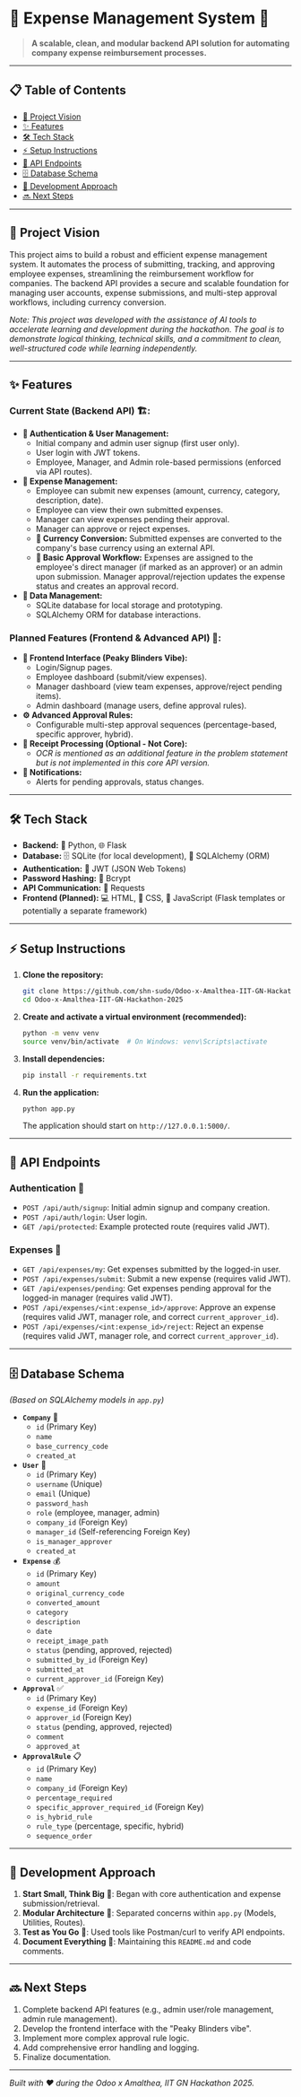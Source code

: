 # 🎩 Expense Management System 🎩

> **A scalable, clean, and modular backend API solution for automating company expense reimbursement processes.**

---

## 📋 Table of Contents
- [🎯 Project Vision](#-project-vision)
- [✨ Features](#-features)
- [🛠️ Tech Stack](#️-tech-stack)
- [⚡ Setup Instructions](#-setup-instructions)
- [🔌 API Endpoints](#-api-endpoints)
- [🗄️ Database Schema](#️-database-schema)
- [🚀 Development Approach](#-development-approach)
- [🔜 Next Steps](#-next-steps)

---

## 🎯 Project Vision

This project aims to build a robust and efficient expense management system. It automates the process of submitting, tracking, and approving employee expenses, streamlining the reimbursement workflow for companies. The backend API provides a secure and scalable foundation for managing user accounts, expense submissions, and multi-step approval workflows, including currency conversion.

*Note: This project was developed with the assistance of AI tools to accelerate learning and development during the hackathon. The goal is to demonstrate logical thinking, technical skills, and a commitment to clean, well-structured code while learning independently.*

---

## ✨ Features

### Current State (Backend API) 🏗️:
- **🔐 Authentication & User Management:**
  - Initial company and admin user signup (first user only).
  - User login with JWT tokens.
  - Employee, Manager, and Admin role-based permissions (enforced via API routes).
- **💸 Expense Management:**
  - Employee can submit new expenses (amount, currency, category, description, date).
  - Employee can view their own submitted expenses.
  - Manager can view expenses pending their approval.
  - Manager can approve or reject expenses.
  - **💱 Currency Conversion:** Submitted expenses are converted to the company's base currency using an external API.
  - **🔄 Basic Approval Workflow:** Expenses are assigned to the employee's direct manager (if marked as an approver) or an admin upon submission. Manager approval/rejection updates the expense status and creates an approval record.
- **💾 Data Management:**
  - SQLite database for local storage and prototyping.
  - SQLAlchemy ORM for database interactions.

### Planned Features (Frontend & Advanced API) 🚀:
- **🎨 Frontend Interface (Peaky Blinders Vibe):**
  - Login/Signup pages.
  - Employee dashboard (submit/view expenses).
  - Manager dashboard (view team expenses, approve/reject pending items).
  - Admin dashboard (manage users, define approval rules).
- **⚙️ Advanced Approval Rules:**
  - Configurable multi-step approval sequences (percentage-based, specific approver, hybrid).
- **📄 Receipt Processing (Optional - Not Core):**
  - *OCR is mentioned as an additional feature in the problem statement but is not implemented in this core API version.*
- **🔔 Notifications:**
  - Alerts for pending approvals, status changes.

---

## 🛠️ Tech Stack

- **Backend:** 🐍 Python, 🌐 Flask
- **Database:** 🗄️ SQLite (for local development), 🐘 SQLAlchemy (ORM)
- **Authentication:** 🔐 JWT (JSON Web Tokens)
- **Password Hashing:** 🔐 Bcrypt
- **API Communication:** 📡 Requests
- **Frontend (Planned):** 💻 HTML, 🎨 CSS, 🧠 JavaScript (Flask templates or potentially a separate framework)

---

## ⚡ Setup Instructions

1.  **Clone the repository:**
    ```bash
    git clone https://github.com/shn-sudo/Odoo-x-Amalthea-IIT-GN-Hackathon-2025.git
    cd Odoo-x-Amalthea-IIT-GN-Hackathon-2025
    ```

2.  **Create and activate a virtual environment (recommended):**
    ```bash
    python -m venv venv
    source venv/bin/activate  # On Windows: venv\Scripts\activate
    ```

3.  **Install dependencies:**
    ```bash
    pip install -r requirements.txt
    ```

4.  **Run the application:**
    ```bash
    python app.py
    ```
    The application should start on `http://127.0.0.1:5000/`.

---

## 🔌 API Endpoints

### Authentication 🔐
- `POST /api/auth/signup`: Initial admin signup and company creation.
- `POST /api/auth/login`: User login.
- `GET /api/protected`: Example protected route (requires valid JWT).

### Expenses 💸
- `GET /api/expenses/my`: Get expenses submitted by the logged-in user.
- `POST /api/expenses/submit`: Submit a new expense (requires valid JWT).
- `GET /api/expenses/pending`: Get expenses pending approval for the logged-in manager (requires valid JWT).
- `POST /api/expenses/<int:expense_id>/approve`: Approve an expense (requires valid JWT, manager role, and correct `current_approver_id`).
- `POST /api/expenses/<int:expense_id>/reject`: Reject an expense (requires valid JWT, manager role, and correct `current_approver_id`).

---

## 🗄️ Database Schema

*(Based on SQLAlchemy models in `app.py`)*

- **`Company`** 🏢
  - `id` (Primary Key)
  - `name`
  - `base_currency_code`
  - `created_at`
- **`User`** 👤
  - `id` (Primary Key)
  - `username` (Unique)
  - `email` (Unique)
  - `password_hash`
  - `role` (employee, manager, admin)
  - `company_id` (Foreign Key)
  - `manager_id` (Self-referencing Foreign Key)
  - `is_manager_approver`
  - `created_at`
- **`Expense`** 💰
  - `id` (Primary Key)
  - `amount`
  - `original_currency_code`
  - `converted_amount`
  - `category`
  - `description`
  - `date`
  - `receipt_image_path`
  - `status` (pending, approved, rejected)
  - `submitted_by_id` (Foreign Key)
  - `submitted_at`
  - `current_approver_id` (Foreign Key)
- **`Approval`** ✅
  - `id` (Primary Key)
  - `expense_id` (Foreign Key)
  - `approver_id` (Foreign Key)
  - `status` (pending, approved, rejected)
  - `comment`
  - `approved_at`
- **`ApprovalRule`** 📋
  - `id` (Primary Key)
  - `name`
  - `company_id` (Foreign Key)
  - `percentage_required`
  - `specific_approver_required_id` (Foreign Key)
  - `is_hybrid_rule`
  - `rule_type` (percentage, specific, hybrid)
  - `sequence_order`

---

## 🚀 Development Approach

1.  **Start Small, Think Big** 🧠: Began with core authentication and expense submission/retrieval.
2.  **Modular Architecture** 🧱: Separated concerns within `app.py` (Models, Utilities, Routes).
3.  **Test as You Go** 🔬: Used tools like Postman/curl to verify API endpoints.
4.  **Document Everything** 📝: Maintaining this `README.md` and code comments.

---

## 🔜 Next Steps

1.  Complete backend API features (e.g., admin user/role management, admin rule management).
2.  Develop the frontend interface with the "Peaky Blinders vibe".
3.  Implement more complex approval rule logic.
4.  Add comprehensive error handling and logging.
5.  Finalize documentation.

---

*Built with ❤️ during the Odoo x Amalthea, IIT GN Hackathon 2025.*